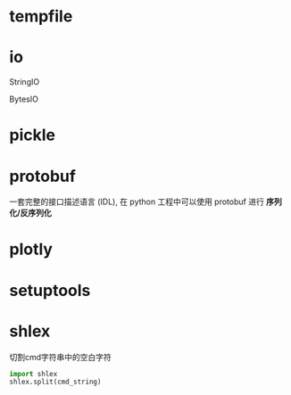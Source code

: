 # tempfile

# io

StringIO

BytesIO

# pickle

# protobuf

一套完整的接口描述语言 (IDL),  在 python 工程中可以使用 protobuf 进行 **序列化/反序列化**

# plotly

# setuptools





# shlex

切割cmd字符串中的空白字符

```python
import shlex
shlex.split(cmd_string)
```


